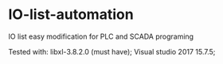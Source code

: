 # IO-list-automation
IO list easy modification for PLC and SCADA programing

Tested with:
libxl-3.8.2.0 (must have);
Visual studio 2017 15.7.5;
